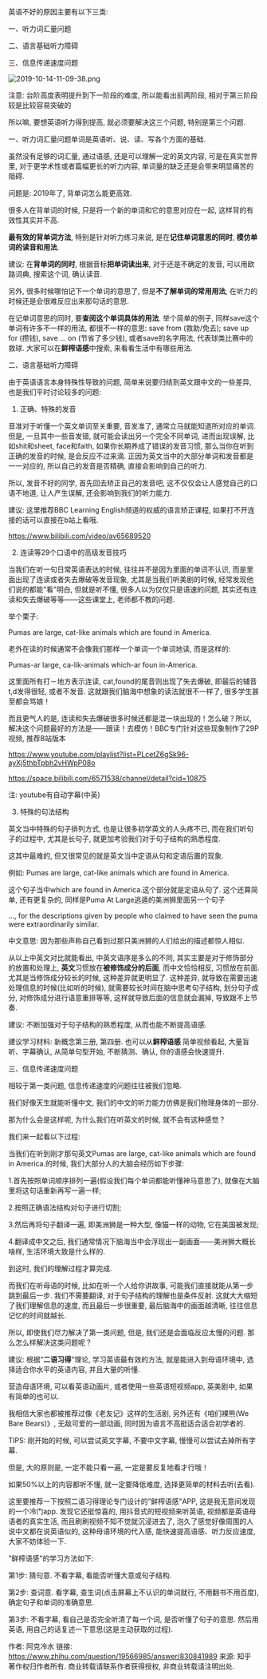 
英语不好的原因主要有以下三类: 

一、听力词汇量问题

二、语言基础听力障碍

三、信息传递速度问题

![2019-10-14-11-09-38.png](./images/2019-10-14-11-09-38.png)

注意: 台阶高度表明提升到下一阶段的难度, 所以能看出前两阶段, 相对于第三阶段较是比较容易突破的

所以嘛, 要想英语听力得到提高, 就必须要解决这三个问题, 特别是第三个问题. 

一、听力词汇量问题单词是英语听、说、读、写各个方面的基础. 

虽然没有足够的词汇量, 通过语感, 还是可以理解一定的英文内容, 可是在真实世界里, 对于更学术性或者篇幅更长的听力内容, 单词量的缺乏还是会带来明显痛苦的阻碍. 

问题是: 2019年了, 背单词怎么能更高效. 

很多人在背单词的时候, 只是将一个新的单词和它的意思对应在一起,  这样背的有效性其实并不高. 

**最有效的背单词方法**, 特别是针对听力练习来说, 是在**记住单词意思的同时**, **模仿单词的读音和用法**. 

建议: 在**背单词的同时**, 根据音标**把单词读出来**, 对于还是不确定的发音, 可以用欧路词典, 搜索这个词, 确认读音. 

另外, 很多时候哪怕记下一个单词的意思了, 但是**不了解单词的常用用法**, 在听力的时候还是会很难反应出来那句话的意思. 

在记单词意思的同时, 要**查阅这个单词具体的用法**. 举个简单的例子, 同样save这个单词有许多不一样的用法, 都很不一样的意思: save from (救助/免去); save up for (攒钱), save ... on (节省了多少钱), 或者save的名字用法, 代表球类比赛中的救球. 大家可以在**鲜榨语感**中搜索, 来看看生活中有哪些用法. 

二、语言基础听力障碍

由于英语语言本身特殊性导致的问题, 简单来说要归结到英文跟中文的一些差异, 也是我们平时讨论较多的问题: 

1. 正确、特殊的发音

音准对于听懂一个英文单词至关重要, 音发准了, 通常立马就能知道所对应的单词. 但是, 一旦其中一些音发错, 就可能会读出另一个完全不同单词, 进而出现误解, 比如shit和sheet, face和faith, 如果你长期养成了错误的发音习惯, 那么当你在听到正确的发音的时候, 是会反应不过来滴. 正因为英文当中的大部分单词和发音都是一一对应的, 所以自己的发音是否精确, 直接会影响到自己的听力. 

所以, 发音不好的同学, 首先回去矫正自己的发音吧, 这不仅仅会让人感觉自己的口语不地道, 让人产生误解, 还会影响到我们的听力能力. 

建议: 这里推荐BBC Learning English频道的权威的语言矫正课程, 如果打不开连接的话可以直接在b站上看哦. 

https://www.bilibili.com/video/av65689520

2. 连读等29个口语中的高级发音技巧

当我们在听一句日常英语表达的时候, 往往并不是因为里面的单词不认识, 而是里面出现了连读或者失去爆破等发音现象, 尤其是当我们听美剧的时候, 经常发现他们说的都能”看"明白, 但就是听不懂, 很多人以为仅仅只是语速的问题, 其实还有连读和失去爆破等等——这些课堂上, 老师都不教的问题. 

举个栗子: 

Pumas are large, cat-like animals which are found in America.

老外在读的时候通常不会像我们那样一个单词一个单词地读, 而是这样的: 

Pumas-ar large, ca-lik-animals which-ar foun in-America.

这里面所有打－地方表示连读, cat,found的尾音则出现了失去爆破, 即最后的辅音t,d发得很轻, 或者不发音. 这就跟我们脑海中想象的读法就很不一样了, 很多学生甚至都会骂娘！

而且更气人的是, 连读和失去爆破很多时候还都是混一块出现的！怎么破？所以, 解决这个问题最好的方法是——跟读！去模仿！BBC专门针对这些现象制作了29P视频, 推荐B站版本

https://www.youtube.com/playlist?list=PLcetZ6gSk96-ayXj5thbTpbh2vHWpP08o

https://space.bilibili.com/6571538/channel/detail?cid=10875

注: youtube有自动字幕(中英)

3. 特殊的句法结构

英文当中特殊的句子排列方式, 也是让很多初学英文的人头疼不已, 而在我们听句子的过程中, 尤其是长句子, 就更加考验我们对于句子结构的熟悉程度. 

这其中最难的, 但又很常见的就是英文当中定语从句和定语后置的现象. 

例如: Pumas are large, cat-like animals which are found in America.

这个句子当中which are found in America.这个部分就是定语从句了. 这个还算简单, 还有更复杂的, 同样是Puma At Large逃遁的美洲狮里面另一个句子

…, for the descriptions given by people who claimed to have seen the puma were extraordinarily similar.

中文意思: 因为那些声称自己看到过那只美洲狮的人们给出的描述都惊人相似. 

从以上中英文对比就能看出, 中英文语序是多么的不同, 其实主要是对于修饰部分的放置和处理上, **英文**习惯放在**被修饰成分的后面**, 而中文恰恰相反, 习惯放在前面. 尤其是当修饰成分较长的时候, 这种差异就更明显了. 这种差异, 就导致在需要迅速处理信息的时候(比如听的时候), 就需要较长时间在脑中思考句子结构, 划分句子成分, 对修饰成分进行语意重排等等, 这样就导致后面的信息就会漏掉, 导致跟不上节奏. 

建议: 不断加强对于句子结构的熟悉程度, 从而也能不断提高语感. 

建议学习材料: 新概念第三册, 第四册. 也可以从**鲜榨语感** 简单视频看起, 大量盲听、字幕确认, 从简单句型开始, 不断猜测、确认, 你的语感会快速提升. 

三、信息传递速度问题

相较于第一类问题, 信息传递速度的问题往往被我们忽略. 

我们好像天生就能听懂中文, 我们的中文的听力能力仿佛是我们物理身体的一部分. 

那为什么会是这样呢, 为什么我们在听英文的时候, 就不会有这种感觉？

我们来一起看以下过程: 

当我们在听到刚才那句英文Pumas are large, cat-like animals which are found in America.的时候, 我们大部分人的大脑会经历如下步骤: 

1.首先按照单词顺序排列一遍(假设我们每个单词都能听懂神马意思了), 就像在大脑里将这句话重新再写一遍一样; 

2.按照正确语法结构对句子进行切割; 

3.然后再将句子翻译一遍, 即美洲狮是一种大型, 像猫一样的动物, 它在美国被发现; 

4.翻译成中文之后, 我们通常情况下脑海当中会浮现出一副画面——美洲狮大概长啥样, 生活环境大致是什么样的. 

到这时, 我们的理解过程才算完成. 

而我们在听母语的时候, 比如在听一个人给你讲故事, 可能我们直接就能从第一步跳到最后一步. 我们不需要翻译, 对于句子结构的理解也是条件反射. 这就大大缩短了我们理解信息的速度, 而且最后一步很重要, 最后脑海中的画面越清晰, 往往信息记忆的时间就越长. 

所以, 即使我们尽力解决了第一类问题, 但是, 我们还是会面临反应太慢的问题. 那么怎么样解决这类问题呢？

建议: 根据”**二语习得**"理论, 学习英语最有效的方法, 就是能进入到母语环境中, 选择适合你水平的英语内容, 并且大量的听懂. 

营造母语环境, 可以看英语动画片, 或者使用一些英语短视频app, 英美剧中, 如果有简单的也可以. 

我相信大家也都被推荐过像《老友记》这样的生活剧, 另外还有《咱们裸熊(We Bare Bears)》, 无敌可爱的一部动画, 同时因为语言不高挺适合适合初学者的. 

TIPS: 刚开始的时候, 可以尝试英文字幕, 不要中文字幕, 慢慢可以尝试去掉所有字幕. 

但是, 大的原则是, 一定不能只看一遍, 一定是要反复地看才行哦！

如果50%以上的内容都听不懂, 就一定要降低难度, 选择更简单的材料去听(去看). 

这里要推荐一下按照二语习得理论专门设计的”鲜榨语感"APP, 这是我无意间发现的一个冷门app. 发现它还挺惊喜的, 用抖音式的短视频来听英语, 视频都是英语母语者的真实生活, 而且刷刷视频不知不觉就沉浸进去了, 泡久了感觉好像周围的人说中文都在说英语似的, 这种母语环境的代入感, 能快速提高语感、听力反应速度, 大家不妨体验一下. 

”鲜榨语感"的学习方法如下: 

第1步: 猜句意. 不看字幕, 看能否听懂大意或句子结构. 

第2步: 查词意. 看字幕, 查生词(点击屏幕上不认识的单词就行, 不用翻书不用百度), 确定句子和单词的准确意思. 

第3步: 不看字幕, 看自己是否完全听清了每一个词, 是否听懂了句子的意思. 然后用英语, 用自己的话复述一下意思(这是主动获取的过程). 

作者: 阿克冷水
链接: https://www.zhihu.com/question/19566985/answer/830841989
来源: 知乎
著作权归作者所有. 商业转载请联系作者获得授权, 非商业转载请注明出处. 
